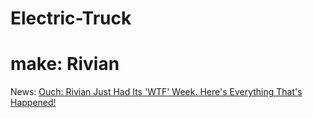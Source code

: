 # Electric-Truck
# make: Rivian
News: [Ouch: Rivian Just Had Its 'WTF' Week. Here's Everything That's Happened!](https://youtu.be/xtuTJ5gyWNo?t=31)
